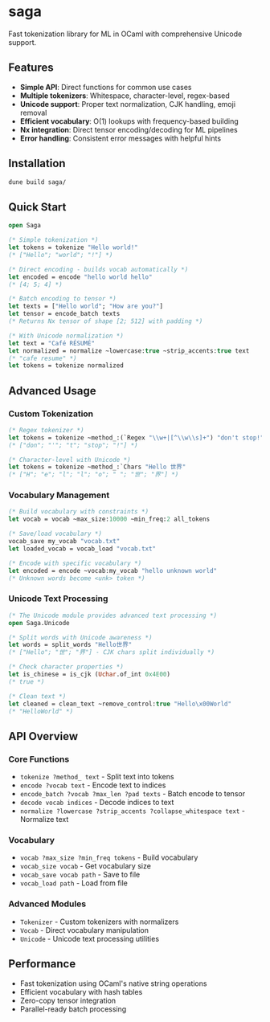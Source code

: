 # saga

Fast tokenization library for ML in OCaml with comprehensive Unicode support.

## Features

- **Simple API**: Direct functions for common use cases
- **Multiple tokenizers**: Whitespace, character-level, regex-based
- **Unicode support**: Proper text normalization, CJK handling, emoji removal
- **Efficient vocabulary**: O(1) lookups with frequency-based building
- **Nx integration**: Direct tensor encoding/decoding for ML pipelines
- **Error handling**: Consistent error messages with helpful hints

## Installation

```bash
dune build saga/
```

## Quick Start

```ocaml
open Saga

(* Simple tokenization *)
let tokens = tokenize "Hello world!"
(* ["Hello"; "world"; "!"] *)

(* Direct encoding - builds vocab automatically *)
let encoded = encode "hello world hello"
(* [4; 5; 4] *)

(* Batch encoding to tensor *)
let texts = ["Hello world"; "How are you?"]
let tensor = encode_batch texts
(* Returns Nx tensor of shape [2; 512] with padding *)

(* With Unicode normalization *)
let text = "Café RÉSUMÉ"
let normalized = normalize ~lowercase:true ~strip_accents:true text
(* "cafe resume" *)
let tokens = tokenize normalized
```

## Advanced Usage

### Custom Tokenization

```ocaml
(* Regex tokenizer *)
let tokens = tokenize ~method_:(`Regex "\\w+|[^\\w\\s]+") "don't stop!"
(* ["don"; "'"; "t"; "stop"; "!"] *)

(* Character-level with Unicode *)
let tokens = tokenize ~method_:`Chars "Hello 世界"
(* ["H"; "e"; "l"; "l"; "o"; " "; "世"; "界"] *)
```

### Vocabulary Management

```ocaml
(* Build vocabulary with constraints *)
let vocab = vocab ~max_size:10000 ~min_freq:2 all_tokens

(* Save/load vocabulary *)
vocab_save my_vocab "vocab.txt"
let loaded_vocab = vocab_load "vocab.txt"

(* Encode with specific vocabulary *)
let encoded = encode ~vocab:my_vocab "hello unknown world"
(* Unknown words become <unk> token *)
```

### Unicode Text Processing

```ocaml
(* The Unicode module provides advanced text processing *)
open Saga.Unicode

(* Split words with Unicode awareness *)
let words = split_words "Hello世界"
(* ["Hello"; "世"; "界"] - CJK chars split individually *)

(* Check character properties *)
let is_chinese = is_cjk (Uchar.of_int 0x4E00)
(* true *)

(* Clean text *)
let cleaned = clean_text ~remove_control:true "Hello\x00World"
(* "HelloWorld" *)
```

## API Overview

### Core Functions

- `tokenize ?method_ text` - Split text into tokens
- `encode ?vocab text` - Encode text to indices
- `encode_batch ?vocab ?max_len ?pad texts` - Batch encode to tensor
- `decode vocab indices` - Decode indices to text
- `normalize ?lowercase ?strip_accents ?collapse_whitespace text` - Normalize text

### Vocabulary

- `vocab ?max_size ?min_freq tokens` - Build vocabulary
- `vocab_size vocab` - Get vocabulary size
- `vocab_save vocab path` - Save to file
- `vocab_load path` - Load from file

### Advanced Modules

- `Tokenizer` - Custom tokenizers with normalizers
- `Vocab` - Direct vocabulary manipulation
- `Unicode` - Unicode text processing utilities

## Performance

- Fast tokenization using OCaml's native string operations
- Efficient vocabulary with hash tables
- Zero-copy tensor integration
- Parallel-ready batch processing